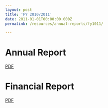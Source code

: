 ```yaml
---
layout: post
title: 'FY 2010/2011'
date: 2011-01-01T00:00:00.000Z
permalink: /resources/annual-reports/fy1011/

---
```



# **Annual Report**
[PDF](/files/resources/annual-reports/sentosa_ar_1011.pdf)


# **Financial Report**
[PDF](/files/resources/annual-reports/sentosa_ar_1011_financial_report.pdf)